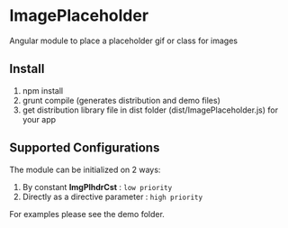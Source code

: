 # ImagePlaceholder
Angular module to place a placeholder gif or class for images

## Install

1. npm install
2. grunt compile (generates distribution and demo files)
3. get distribution library file in dist folder (dist/ImagePlaceholder.js) for your app

## Supported Configurations

The module can be initialized on 2 ways:
1. By constant __ImgPlhdrCst__ : ``low priority``
2. Directly as a directive parameter : ``high priority``

For examples please see the demo folder.
